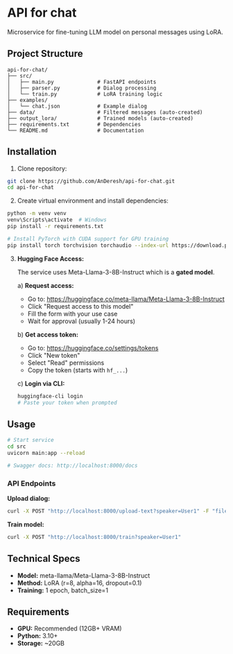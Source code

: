 # API for chat

Microservice for fine-tuning LLM model on personal messages using LoRA.

## Project Structure

```
api-for-chat/
├── src/
│   ├── main.py              # FastAPI endpoints
│   ├── parser.py            # Dialog processing
│   └── train.py             # LoRA training logic
├── examples/
│   └── chat.json            # Example dialog
├── data/                    # Filtered messages (auto-created)
├── output_lora/             # Trained models (auto-created)
├── requirements.txt         # Dependencies
└── README.md                # Documentation
```

## Installation

1. Clone repository:
```bash
git clone https://github.com/AnDeresh/api-for-chat.git
cd api-for-chat
```

2. Create virtual environment and install dependencies:
```bash
python -m venv venv
venv\Scripts\activate  # Windows
pip install -r requirements.txt

# Install PyTorch with CUDA support for GPU training
pip install torch torchvision torchaudio --index-url https://download.pytorch.org/whl/cu121
```

3. **Hugging Face Access:**
   
   The service uses Meta-Llama-3-8B-Instruct which is a **gated model**.
   
   a) **Request access:**
   - Go to: https://huggingface.co/meta-llama/Meta-Llama-3-8B-Instruct
   - Click "Request access to this model"
   - Fill the form with your use case
   - Wait for approval (usually 1-24 hours)
   
   b) **Get access token:**
   - Go to: https://huggingface.co/settings/tokens
   - Click "New token" 
   - Select "Read" permissions
   - Copy the token (starts with `hf_...`)
   
   c) **Login via CLI:**
   ```bash
   huggingface-cli login
   # Paste your token when prompted
   ```

## Usage

```bash
# Start service
cd src
uvicorn main:app --reload

# Swagger docs: http://localhost:8000/docs
```

### API Endpoints

**Upload dialog:**
```bash
curl -X POST "http://localhost:8000/upload-text?speaker=User1" -F "file=@examples/chat.json"
```

**Train model:**
```bash
curl -X POST "http://localhost:8000/train?speaker=User1"
```

## Technical Specs

- **Model:** meta-llama/Meta-Llama-3-8B-Instruct
- **Method:** LoRA (r=8, alpha=16, dropout=0.1)
- **Training:** 1 epoch, batch_size=1

## Requirements

- **GPU:** Recommended (12GB+ VRAM)
- **Python:** 3.10+
- **Storage:** ~20GB